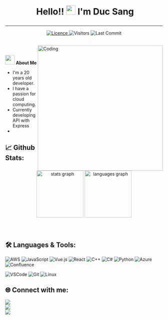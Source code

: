 # <p align="center">️ **Hello!! <img src="https://raw.githubusercontent.com/KarthikNayak024/KarthikNayak024/master/assets/wave.gif" alt="waving hand" width="30px"> I'm Duc Sang** </p>

---

<p align="center">
<a href="https://github.com/mahou-anisphia/mahou-anisphia/blob/master/LICENCE">
<img alt="Licence" src="https://img.shields.io/github/license/KarthikNayak024/KarthikNayak024?color=brightgreen&label=LICENCE&logo=BY-NC"/>
</a>
<img alt="Visitors" src="https://komarev.com/ghpvc/?username=mahou-anisphia&style=flat&labelColor=black&logo=github&label=PROFILE+VIEWS&color=29bf12"/>
<img alt="Last Commit" src="https://img.shields.io/github/last-commit/mahou-anisphia/mahou-anisphia?logo=markdown&label=LAST+UPDATE&color=29bf12&style=flat">
</p>

</br>

<img align="right" alt="Coding" width="400" src="https://media.giphy.com/media/v1.Y2lkPTc5MGI3NjExODM5dmlzaTl5OWlvbW8yaW9qcjZmdGhlMWZiNG4zMXh2azVhdnh2YSZlcD12MV9pbnRlcm5hbF9naWZfYnlfaWQmY3Q9Zw/76JR4yqX2AQTJTgrcj/giphy-downsized-large.gif">
</br>

 <img src="https://media.giphy.com/media/WUlplcMpOCEmTGBtBW/giphy.gif" width="30"> **About Me**

- I'm a 20 years old developer.
- I have a passion for cloud computing.
- Currently developing API with Express
- 

## 📈 **Github Stats:**

###

<div align="center">
   <img src="https://github-readme-stats.vercel.app/api?username=mahou-anisphia&show_icons=true&theme=dark" height="150" alt="stats graph" />
  <img src="https://github-readme-stats.vercel.app/api/top-langs?username=mahou-anisphia&locale=en&hide_title=false&layout=compact&card_width=320&langs_count=5&theme=dark&hide_border=false" height="150" alt="languages graph"  />
</div>

###


</br>

## 🛠️ **Languages & Tools:**

![AWS](https://img.shields.io/badge/aws-FF9900?style=for-the-badge&logo=amazonaws&logoColor=white)
![JavaScript](https://img.shields.io/badge/javascript-323330?style=for-the-badge&logo=javascript&logoColor=F7DF1E)
![Vue.js](https://img.shields.io/badge/vuejs-%2335495e.svg?style=for-the-badge&logo=vuedotjs&logoColor=%234FC08D)
![React](https://img.shields.io/badge/-React-blue?style=for-the-badge&logo=react)
![C++](https://img.shields.io/badge/c++%20-%2300599C.svg?&style=for-the-badge&logo=c%2B%2B&ogoColor=white)
![C#](https://img.shields.io/badge/c%23-%23239120.svg?style=for-the-badge&logo=c-sharp&logoColor=white)
![Python](https://img.shields.io/badge/python-3670A0?style=for-the-badge&logo=python&logoColor=ffdd54)
![Azure](https://img.shields.io/badge/azure-0078D4?style=for-the-badge&logo=microsoftazure&logoColor=white)
![Confluence](https://img.shields.io/badge/Confluence-172B4D?style=for-the-badge&logo=confluence&logoColor=white)

![VSCode](https://img.shields.io/badge/-vscode-007ACC?style=for-the-badge&logo=visual-studio-code)
![Git](https://img.shields.io/badge/git%20-%23F05032.svg?&style=for-the-badge&logo=git&logoColor=white)
![Linux](https://img.shields.io/badge/-linux-FCC624?style=for-the-badge&logo=linux&logoColor=black)

## 🌐 **Connect with me:** ️

[<img src="https://img.shields.io/badge/LinkedIn-duc--sang-informational?style=for-the-badge&labelColor=black&logo=linkedin&logoColor=0077b5&&color=0077b5"/>][linkedin] </br>
[<img src="https://img.shields.io/badge/Gmail-ducsang2004@gmail.com-informational?style=for-the-badge&labelColor=black&logoColor=d14836&logo=gmail&color=d14836"/>][gmail] </br>
[<img src="https://img.shields.io/badge/Github-mahou--anisphia-informational?style=for-the-badge&labelColor=black&logo=github&color=7d88e6"/>][github] </br>
<!-- [<img src="https://img.shields.io/badge/Stackoverflow-mahou--anisphia-informational?style=for-the-badge&labelColor=black&logo=stackoverflow&logoColor=fe7a16&color=fe7a16"/>][stackoverflow] </br>
[<img src="https://img.shields.io/badge/Twitter-@mahou_anisphia-informational?style=for-the-badge&labelColor=black&logo=twitter&logoColor=#1DA1F2&color=1da1f2"/>][twitter] -->
 </br>

</br>

<!-- Links of Definitions -->

[linkedin]: [https://www.linkedin.com/in/duc-sang](https://www.linkedin.com/in/truong-duc-sang-27a566259/)
[gmail]: mailto:ducsang2004@gmail.com
<!-- [stackoverflow]: https://stackoverflow.com/users/your-profile -->
[github]: https://github.com/mahou-anisphia
<!-- [twitter]: https://twitter.com/mahou_anisphia -->
